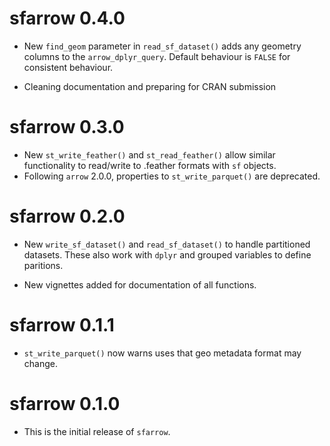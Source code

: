 # sfarrow 0.4.0

* New `find_geom` parameter in `read_sf_dataset()` adds any geometry columns to
the `arrow_dplyr_query`. Default behaviour is `FALSE` for consistent behaviour.

* Cleaning documentation and preparing for CRAN submission

# sfarrow 0.3.0

* New `st_write_feather()` and `st_read_feather()` allow similar functionality
to read/write to .feather formats with `sf` objects.
* Following `arrow` 2.0.0, properties to `st_write_parquet()` are deprecated.

# sfarrow 0.2.0

* New `write_sf_dataset()` and `read_sf_dataset()` to handle partitioned
datasets. These also work with `dplyr` and grouped variables to define
paritions.

* New vignettes added for documentation of all functions.

# sfarrow 0.1.1

* `st_write_parquet()` now warns uses that geo metadata format may change.

# sfarrow 0.1.0

* This is the initial release of `sfarrow`.
